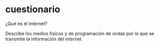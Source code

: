 # cuestionario

¿Qué es el internet?

Describe los medios fisicos y de programación de ondas por lo que se transmite la información del internet
